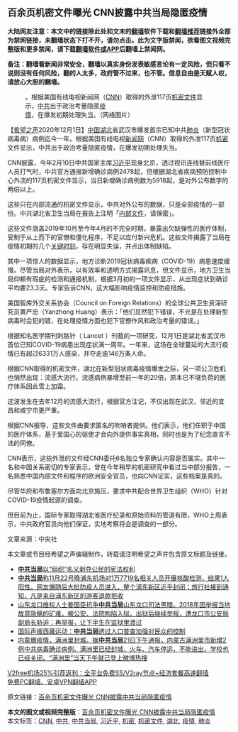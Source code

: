  <h2>百余页机密文件曝光 CNN披露中共当局隐匿疫情</h2> <p class="notice"><b>大陆网友注意：本文中的链接除此处和文末的<a href="https://github.com/bannedbook/fanqiang" >翻墙</a>软件下载和<a href="https://github.com/killgcd/justmysocks/blob/master/README.md">翻墙推荐</a>链接外全部为禁网链接，未翻墙状态下打不开，请勿点击。此为文字版禁闻，欲看图文视频完整版和更多禁闻，请下载<a href="https://github.com/bannedbook/fanqiang">翻墙软件或APP</a>后翻墙上禁闻网。</p><p>备注：翻墙看新闻非常安全，翻墙以真实身份发表敏感言论有一定风险，但只看不说则没有任何风险，翻的人太多，政府管不过来，也不管。信息自由是天赋人权，请放心大胆的翻墙。</b></p>  <div class="entry"> <figure><figcaption>。根据美国有线电视新闻网（<a href="https://www.bannedbook.org/bnews/tag/cnn/" class="st_tag internal_tag" rel="tag" title="标签 CNN 下的日志">CNN</a>）取得的外泄117页<a href="https://www.bannedbook.org/bnews/tag/%E6%9C%BA%E5%AF%86%E6%96%87%E4%BB%B6/" class="st_tag internal_tag" rel="tag" title="标签 机密文件 下的日志">机密文件</a>显示，<a href="https://www.bannedbook.org/bnews/tag/%e4%b8%ad%e5%85%b1/" class="st_tag internal_tag" rel="tag" title="标签 中共 下的日志">中共</a>出于政治考量隐匿<a href="https://www.bannedbook.org/bnews/tag/%E7%96%AB%E6%83%85/" class="st_tag internal_tag" rel="tag" title="标签 疫情 下的日志">疫情</a>，在爆发初期处理失当。（网络图片）</figcaption></figure> <p>【<span class='wp_keywordlink_affiliate'><a href="https://www.soundofhope.org" title="希望之声" target="_blank">希望之声</a></span>2020年12月1日】<span class='wp_keywordlink_affiliate'><a href="https://www.bannedbook.org/" title="中国" target="_blank">中国</a></span><a href="https://www.bannedbook.org/bnews/tag/%e6%b9%96%e5%8c%97/" class="st_tag internal_tag" rel="tag" title="标签 湖北 下的日志">湖北</a>省武汉市爆发首宗已知中共<a href="https://www.bannedbook.org/bnews/tag/%e8%82%ba%e7%82%8e/" class="st_tag internal_tag" rel="tag" title="标签 肺炎 下的日志">肺炎</a>（新型冠状病毒病）病例迄今一年。根据美国有线电视<span class='wp_keywordlink_affiliate'><a href="https://www.bannedbook.org/" title="新闻网">新闻网</a></span>（CNN）取得的外泄117页<a href="https://www.bannedbook.org/bnews/tag/%E6%9C%BA%E5%AF%86/" class="st_tag internal_tag" rel="tag" title="标签 机密 下的日志">机密</a>文件显示，中共出于政治考量隐匿疫情，在爆发初期处理失当。</p> <p>CNN披露，今年2月10日中共国家主席<a href="https://www.bannedbook.org/bnews/tag/%e4%b9%a0%e8%bf%91%e5%b9%b3/" class="st_tag internal_tag" rel="tag" title="标签 习近平 下的日志">习近平</a>现身北京，透过视讯连线替前线医疗人员打气时，中共官方通报新增确诊病例2478起，但根据湖北省疾病预防控制中心外流的117页机密文件显示，当日新增确诊病例数为5918起，是对外公布数字的两倍以上。</p> <p>这些只在内部流通的机密文件显示，中共对外公布的数据，只是全部疫情的一部份。中共湖北省卫生当局在报告上注明「<span class='wp_keywordlink'><a href="https://www.bannedbook.org/forum34/" title="中共内部文件 中共保密文件 解密文件" target="_blank">内部文件</a></span>，请保密」。</p> <p>这些文件涵盖2019年10月至今年4月的不完全时期，暴露出欠缺弹性的医疗体制，受制于从上而下的官僚和僵化程序，不足以应付新兴危机。这些文件揭露了当局在疫情初期的几个<span class='wp_keywordlink'><a href="https://www.bannedbook.org/forum2/topic151.html" title="关键时刻：李鹏日记" target="_blank">关键时刻</a></span>，存在明显失误，并点出体制缺陷。</p>  <p>其中一项惊人的数据显示，地方诊断2019冠状病毒疾病（COVID-19）病患速度缓慢。尽管当局对外表示，以有效率和透明方式揭露讯息，但文件显示，地方卫生当局仰赖有瑕疵的检测和通报机制，根据3月初的一项文件显示，从出现症状到确诊平均要23.3天。专家告诉CNN，这大幅影响疫情监控和防疫措施。</p> <p>美国智库外交关系协会（Council on Foreign Relations）的全球公共卫生资深研究员黄严忠（Yanzhong Huang）表示：「他们显然犯下错误，不光是在处理新型病毒时会犯的错，在处理疫情方面也犯下官僚作风和政治考量的错误。」</p> <p>根据知名医学期刊刺胳针（ Lancet ）刊载的一项研究，12月1日是湖北省武汉市首位已知COVID-19病患出现症状满一周年。一年来，这场在全球蔓延的大流行疫情已有超过6331万人感染，并夺走逾146万条人命。</p> <p>根据CNN取得的机密文件，湖北在新型冠状病毒疫情爆发之际，另一项公卫危机也悄然出现：流感大流行。流感病例暴增至前一年的20倍，原本已不堪负荷的医疗体系因此雪上加霜。</p>  <p>这波发生在去年12月的流感大流行，根据官方注记，不仅出现在武汉，邻近的宜昌和咸宁市更严重。</p> <p>根据CNN报导，这些文件由要求匿名的吹哨者提供。他们表示，他们任职于中国的医疗体系，基于爱国心的驱使才会向外提供事实真相，同时也是为了纪念直言不讳的同僚。</p> <p>CNN表示，这些外泄的文件经CNN委托6名独立专家确认内容是否属实。其中一名和中国关系密切的专家表示，曾在今年稍早的机密研究中看过当中部分报告，一名熟悉中国内部文件和程序的欧洲安全官员，也向CNN证实，这些档案是真的。</p> <p>尽管华府和布鲁塞尔方面向北京施压，要求中共配合世界卫生组织（WHO）针对COVID-19疫情起源的调查。</p>  <p>但目前为止，国际专家取得湖北省医疗纪录和原始资料的管道有限，WHO上周表示，中共政府官员向他们保证，实地考察将会是调查的一部分。</p> <p>文章来源：中央社</p> <p>本文章或节目经希望之声编辑制作，转载请注明希望之声并包含原文标题及链接。</p> <ul class='op-related-articles' title='相关阅读'> <li><a href='https://www.bannedbook.org/bnews/renquan/20201127/1438232.html' target='_blank'><b>中共当局</b>以“组织”名义剥夺公民的宪法权利</a></li> <li><a href='https://www.bannedbook.org/bnews/bannedvideo/20201125/1436945.html' target='_blank'><b>中共当局</b>称11月22号晚浦东机场对1万7719名相关人员开展核酸检测，结果1人阳性。网友爆随后大批防疫人员进入，整个浦东新区近乎封闭；旅行社接到通知，凡是来自浦东新区的游客退款拒收</a></li> <li><a href='https://www.bannedbook.org/bnews/bannedvideo/20201125/1436858.html' target='_blank'>山东龙口维权人士姜国臣抗争<b>中共当局</b>山东龙口司法黑暗。2018年因举报当地故意隐瞒的矿难，被公安、法院构陷入狱。出狱后继续举报，遭龙口市公安局副局长胁迫：再举报，让下半生在监狱里渡过</a></li> <li><a href='https://www.bannedbook.org/bnews/renquan/xizang/20201124/1436339.html' target='_blank'>国际声援西藏运动：<b>中共当局</b>透过人口普查加强对民众的控制</a></li> <li><a href='https://www.bannedbook.org/bnews/bannedvideo/20201122/1435148.html' target='_blank'>内蒙爆疫情，满洲里封城。据<b>中共当局</b>21日下午通报，内蒙古满洲里市新增2例中共病毒确诊病例。满洲里已经封城，火车、汽车停运，不能进出，学校也已经关闭。“满洲里”当天下午就已登上微博热搜</a></li> </ul> <p class="texttj"> <a href="https://www.bannedbook.org/forum23/topic22702.html" target="_blank">V2free机场25%引荐返利：全平台免费SS/V2ray节点+经济套餐高速翻墙</a><br/> <a href="https://github.com/bannedbook/fanqiang/wiki/%E7%A6%81%E9%97%BB%E7%BD%91%E5%AE%89%E5%8D%93%E7%BF%BB%E5%A2%99%E6%96%B0%E9%97%BBAPP" target="_blank">免费PC翻墙、安卓VPN翻墙APP</a></p><p>原文链接：<a class="src_link"  href="https://www.soundofhope.org/post/448852" target="_blank">百余页机密文件曝光 CNN披露中共当局隐匿疫情</a></p> <a name='sharetosocial'></a>       <div><b>本文的图文或视频完整版</b>：<a href='https://www.bannedbook.org/bnews/comments/20201201/1440258.html'>百余页机密文件曝光 CNN披露中共当局隐匿疫情</a></div>  </div><!--END ENTRY--> <div class="postfooter"> <div>本文标签：<a href="https://www.bannedbook.org/bnews/tag/cnn/" rel="tag">CNN</a>, <a href="https://www.bannedbook.org/bnews/tag/%e4%b8%ad%e5%85%b1/" rel="tag">中共</a>, <a href="https://www.bannedbook.org/bnews/tag/%E4%B8%AD%E5%85%B1%E5%BD%93%E5%B1%80/" rel="tag">中共当局</a>, <a href="https://www.bannedbook.org/bnews/tag/%e4%b9%a0%e8%bf%91%e5%b9%b3/" rel="tag">习近平</a>, <a href="https://www.bannedbook.org/bnews/tag/%E6%9C%BA%E5%AF%86/" rel="tag">机密</a>, <a href="https://www.bannedbook.org/bnews/tag/%E6%9C%BA%E5%AF%86%E6%96%87%E4%BB%B6/" rel="tag">机密文件</a>, <a href="https://www.bannedbook.org/bnews/tag/%e6%b9%96%e5%8c%97/" rel="tag">湖北</a>, <a href="https://www.bannedbook.org/bnews/tag/%E7%96%AB%E6%83%85/" rel="tag">疫情</a>, <a href="https://www.bannedbook.org/bnews/tag/%e8%82%ba%e7%82%8e/" rel="tag">肺炎</a></div>  </div><!--END POSTFOOTER--> 